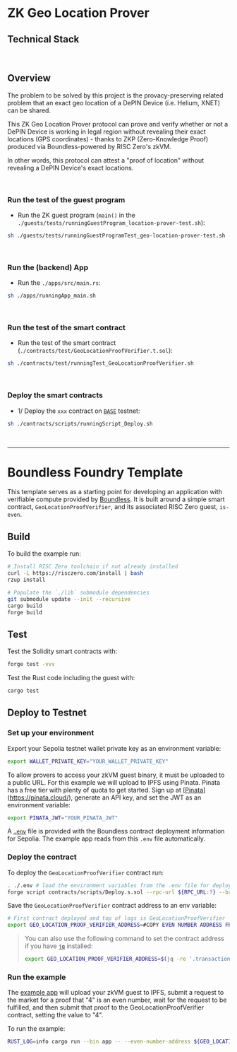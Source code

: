 # ZK Geo Location Prover

## Technical Stack


<br>

## Overview

The problem to be solved by this project is the provacy-preserving related problem that an exact geo location of a DePIN Device (i.e. Helium, XNET) can be shared.

This ZK Geo Location Prover protocol can prove and verify whether or not a DePIN Device is working in legal region without revealing their exact locations (GPS coordinates) - thanks to ZKP (Zero-Knowledge Proof) produced via Boundless-powered by RISC Zero's zkVM.

In other words, this protocol can attest a "proof of location" without revealing a DePIN Device's exact locations.



<br>

### Run the test of the guest program
- Run the ZK guest program (`main()` in the `./guests/tests/runningGuestProgram_location-prover-test.sh`):
```bash
sh ./guests/tests/runningGuestProgramTest_geo-location-prover-test.sh
```

<br>

### Run the (backend) App
- Run the `./apps/src/main.rs`:
```bash
sh ./apps/runningApp_main.sh
```

<br>

### Run the test of the smart contract
- Run the test of the smart contract (`./contracts/test/GeoLocationProofVerifier.t.sol`):
```bash
sh ./contracts/test/runningTest_GeoLocationProofVerifier.sh
```


<br>

### Deploy the smart contracts
- 1/ Deploy the `xxx` contract on [`BASE`]() testnet:
```bash
sh ./contracts/scripts/runningScript_Deploy.sh
```

<br>

<hr>

# Boundless Foundry Template

This template serves as a starting point for developing an application with verifiable compute provided by [Boundless][boundless-homepage].
It is built around a simple smart contract, `GeoLocationProofVerifier`, and its associated RISC Zero guest, `is-even`.

## Build

To build the example run:

```bash
# Install RISC Zero toolchain if not already installed
curl -L https://risczero.com/install | bash
rzup install

# Populate the `./lib` submodule dependencies
git submodule update --init --recursive
cargo build
forge build
```

## Test

Test the Solidity smart contracts with:

```bash
forge test -vvv
```

Test the Rust code including the guest with:

```bash
cargo test
```

## Deploy to Testnet

### Set up your environment

Export your Sepolia testnet wallet private key as an environment variable:

```bash
export WALLET_PRIVATE_KEY="YOUR_WALLET_PRIVATE_KEY"
```

To allow provers to access your zkVM guest binary, it must be uploaded to a public URL. For this example we will upload to IPFS using Pinata. Pinata has a free tier with plenty of quota to get started. Sign up at [[Pinata](https://pinata.cloud/)](https://pinata.cloud/), generate an API key, and set the JWT as an environment variable:

```bash
export PINATA_JWT="YOUR_PINATA_JWT"
```

A [`.env`](./.env) file is provided with the Boundless contract deployment information for Sepolia.
The example app reads from this `.env` file automatically.

### Deploy the contract

To deploy the `GeoLocationProofVerifier` contract run:

```bash
. ./.env # load the environment variables from the .env file for deployment
forge script contracts/scripts/Deploy.s.sol --rpc-url ${RPC_URL:?} --broadcast -vv
```

Save the `GeoLocationProofVerifier` contract address to an env variable:

<!-- TODO: Update me -->

```bash
# First contract deployed and top of logs is GeoLocationProofVerifier
export GEO_LOCATION_PROOF_VERIFIER_ADDRESS=#COPY EVEN NUMBER ADDRESS FROM DEPLOY LOGS
```

> You can also use the following command to set the contract address if you have [`jq`][jq] installed:
>
> ```bash
> export GEO_LOCATION_PROOF_VERIFIER_ADDRESS=$(jq -re '.transactions[] | select(.contractName == "GeoLocationProofVerifier") | .contractAddress' ./broadcast/Deploy.s.sol/11155111/run-latest.json)
> ```

### Run the example

The [example app](apps/src/main.rs) will upload your zkVM guest to IPFS, submit a request to the market for a proof that "4" is an even number, wait for the request to be fulfilled, and then submit that proof to the GeoLocationProofVerifier contract, setting the value to "4".


To run the example:

```bash
RUST_LOG=info cargo run --bin app -- --even-number-address ${GEO_LOCATION_PROOF_VERIFIER_ADDRESS:?} --number 4
```

[jq]: https://jqlang.github.io/jq/
[boundless-homepage]: https://beboundless.xyz
[sepolia]: https://ethereum.org/en/developers/docs/networks/#sepolia
